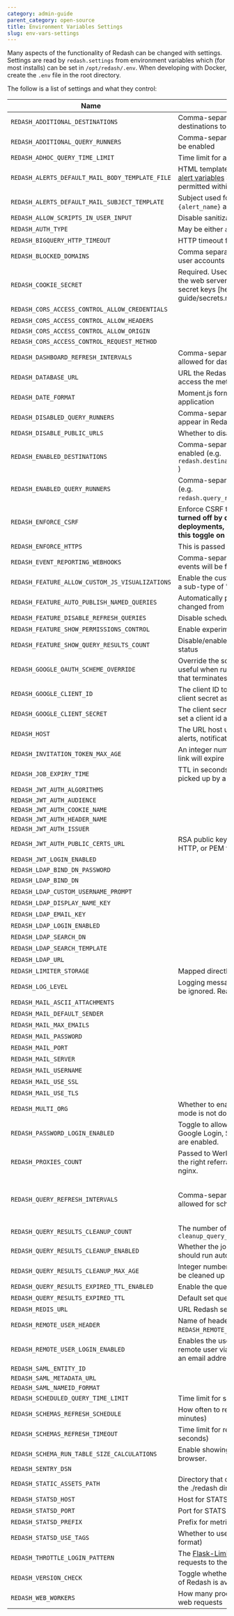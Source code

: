 ```yaml
---
category: admin-guide
parent_category: open-source
title: Environment Variables Settings
slug: env-vars-settings
---
```


Many aspects of the functionality of Redash can be changed with settings.
Settings are read by `redash.settings` from environment variables which (for
most installs) can be set in `/opt/redash/.env`. When developing with Docker, create the `.env` file in the root directory.

The follow is a list of settings and what they control:

| Name                                            | Description                                                                                                                                                                                                                                                        | Default Value                                                                                                                              |
| ----------------------------------------------- | ------------------------------------------------------------------------------------------------------------------------------------------------------------------------------------------------------------------------------------------------------------------ | ------------------------------------------------------------------------------------------------------------------------------------------ |
| `REDASH_ADDITIONAL_DESTINATIONS`                | Comma-separated list of non-default alert destinations to be enabled                                                                                                                                                                                               |                                                                                                                                            |
| `REDASH_ADDITIONAL_QUERY_RUNNERS`               | Comma-separated list of non-default query runners to be enabled                                                                                                                                                                                                    |                                                                                                                                            |
| `REDASH_ADHOC_QUERY_TIME_LIMIT`                 | Time limit for adhoc queries (in seconds)                                                                                                                                                                                                                          | None                                                                                                                                       |
| `REDASH_ALERTS_DEFAULT_MAIL_BODY_TEMPLATE_FILE` | HTML template used to format email alerts. [Custom alert variables](https://redash.io/help/user-guide/alerts/custom-alert-notifications) are supported. By convention, CSS is permitted within the `<head>` section.                                               | templates/emails/alert.html                                                                                                                |
| `REDASH_ALERTS_DEFAULT_MAIL_SUBJECT_TEMPLATE`   | Subject used for email alert notifications. `{state}` and `{alert_name}` are the only available variables.                                                                                                                                                         | ({state}) {alert_name}                                                                                                                     |
| `REDASH_ALLOW_SCRIPTS_IN_USER_INPUT`            | Disable sanitization of text input, allowing full HTML                                                                                                                                                                                                             | false                                                                                                                                      |
| `REDASH_AUTH_TYPE`                              | May be either `api_key` or `hmac`. Implemented [here](https://github.com/getredash/redash/pull/385)                                                                                                                                                                | api_key                                                                                                                                    |
| `REDASH_BIGQUERY_HTTP_TIMEOUT`                  | HTTP timeout for the BigQuery query runner                                                                                                                                                                                                                         | 600                                                                                                                                        |
| `REDASH_BLOCKED_DOMAINS`                        | Comma separated of email domains that cannot create user accounts                                                                                                                                                                                                  | "qq.com"                                                                                                                                   |
| `REDASH_COOKIE_SECRET`                          | Required. Used for various cryptographic features of the web server. Read more about how Redash uses secret keys [here]({% link _kb/open-source/admin-guide/secrets.md %})                                                                                         |                                                                                                                                            |
| `REDASH_CORS_ACCESS_CONTROL_ALLOW_CREDENTIALS`  |                                                                                                                                                                                                                                                                    | false                                                                                                                                      |
| `REDASH_CORS_ACCESS_CONTROL_ALLOW_HEADERS`      |                                                                                                                                                                                                                                                                    | Content-Type                                                                                                                               |
| `REDASH_CORS_ACCESS_CONTROL_ALLOW_ORIGIN`       |                                                                                                                                                                                                                                                                    |                                                                                                                                            |
| `REDASH_CORS_ACCESS_CONTROL_REQUEST_METHOD`     |                                                                                                                                                                                                                                                                    | GET, POST, PUT                                                                                                                             |
| `REDASH_DASHBOARD_REFRESH_INTERVALS`            | Comma-separated list of integer seconds that will be allowed for dashboard refresh                                                                                                                                                                                 | 60,300,600,1800,3600,43200,86400                                                                                                           |
| `REDASH_DATABASE_URL`                           | URL the Redash server and worker services will use to access the metadata database                                                                                                                                                                                 | postgresql://postgres                                                                                                                      |
| `REDASH_DATE_FORMAT`                            | Moment.js format to be used throughout the web application                                                                                                                                                                                                         | DD/MM/YY                                                                                                                                   |
| `REDASH_DISABLED_QUERY_RUNNERS`                 | Comma-separated list of query runners that will not appear in Redash                                                                                                                                                                                               |                                                                                                                                            |
| `REDASH_DISABLE_PUBLIC_URLS`                    | Whether to disable access to public URLs                                                                                                                                                                                                                           | "false"                                                                                                                                    |
| `REDASH_ENABLED_DESTINATIONS`                   | Comma-separated list of alert destinations to be enabled (e.g. `redash.destinations.email,redash.destinations.slack` )                                                                                                                                             | ”,”.join(default_destinations)                                                                                                             |
| `REDASH_ENABLED_QUERY_RUNNERS`                  | Comma-separated list of query runners to be enabled (e.g. `redash.query_runner.pg,redash.query_runner.mysql`)                                                                                                                                                      | ”,”.join(default_query_runners)                                                                                                            |
| `REDASH_ENFORCE_CSRF`                           | Enforce CSRF token validation on API requests. **This is turned off by default to avoid breaking any existing deployments, but it is highly recommended to turn this toggle on to prevent CSRF attacks.**                                                          | false                                                                                                                                      |
| `REDASH_ENFORCE_HTTPS`                          | This is passed to [Flask-Talisman](https://github.com/GoogleCloudPlatform/flask-talisman)                                                                                                                                                                          | false                                                                                                                                      |
| `REDASH_EVENT_REPORTING_WEBHOOKS`               | Comma-separated list of webhook URLs that to which events will be forwarded                                                                                                                                                                                        |                                                                                                                                            |
| `REDASH_FEATURE_ALLOW_CUSTOM_JS_VISUALIZATIONS` | Enable the custom visualization option. This appears as a sub-type of "Chart" visualizations in the UI.                                                                                                                                                            | true                                                                                                                                       |
| `REDASH_FEATURE_AUTO_PUBLISH_NAMED_QUERIES`     | Automatically publish a new query after its name is changed from "New Query"                                                                                                                                                                                       | true                                                                                                                                       |
| `REDASH_FEATURE_DISABLE_REFRESH_QUERIES`        | Disable scheduled query execution                                                                                                                                                                                                                                  | false                                                                                                                                      |
| `REDASH_FEATURE_SHOW_PERMISSIONS_CONTROL`       | Enable experimental multiple owners support                                                                                                                                                                                                                        | false                                                                                                                                      |
| `REDASH_FEATURE_SHOW_QUERY_RESULTS_COUNT`       | Disable/enable showing count of query results in status                                                                                                                                                                                                            | true                                                                                                                                       |
| `REDASH_GOOGLE_OAUTH_SCHEME_OVERRIDE`           | Override the scheme used for Google OAuth. This is useful when running Redash behind a reverse proxy that terminates SSL.                                                                                                                                          |                                                                                                                                            |
| `REDASH_GOOGLE_CLIENT_ID`                       | The client ID to use for Google Login, be sure to set a client secret as well                                                                                                                                                                                      |                                                                                                                                            |
| `REDASH_GOOGLE_CLIENT_SECRET`                   | The client secret to use for Google Login, be sure to set a client id as well                                                                                                                                                                                      |                                                                                                                                            |
| `REDASH_HOST`                                   | The URL host used in emails sent to users (invites, alerts, notifications) etc.                                                                                                                                                                                    |                                                                                                                                            |
| `REDASH_INVITATION_TOKEN_MAX_AGE`               | An integer number of seconds after which an invitation link will expire                                                                                                                                                                                            | 60 _ 60 _ 24 \* 7                                                                                                                          |
| `REDASH_JOB_EXPIRY_TIME`                        | TTL in seconds for jobs placed in queue. If a job is not picked up by a worker within this TTL it will expire.                                                                                                                                                     | 3600 \* 12                                                                                                                                 |
| `REDASH_JWT_AUTH_ALGORITHMS`                    |                                                                                                                                                                                                                                                                    | HS256,RS256,ES256                                                                                                                          |
| `REDASH_JWT_AUTH_AUDIENCE`                      |                                                                                                                                                                                                                                                                    |                                                                                                                                            |
| `REDASH_JWT_AUTH_COOKIE_NAME`                   |                                                                                                                                                                                                                                                                    |                                                                                                                                            |
| `REDASH_JWT_AUTH_HEADER_NAME`                   |                                                                                                                                                                                                                                                                    |                                                                                                                                            |
| `REDASH_JWT_AUTH_ISSUER`                        |                                                                                                                                                                                                                                                                    |                                                                                                                                            |
| `REDASH_JWT_AUTH_PUBLIC_CERTS_URL`              | RSA public key in JSON Web Key (JWK) format for HTTP, or PEM for a FILE location                                                                                                                                                                                   |                                                                                                                                            |
| `REDASH_JWT_LOGIN_ENABLED`                      |                                                                                                                                                                                                                                                                    | false                                                                                                                                      |
| `REDASH_LDAP_BIND_DN_PASSWORD`                  |                                                                                                                                                                                                                                                                    |                                                                                                                                            |
| `REDASH_LDAP_BIND_DN`                           |                                                                                                                                                                                                                                                                    | None                                                                                                                                       |
| `REDASH_LDAP_CUSTOM_USERNAME_PROMPT`            |                                                                                                                                                                                                                                                                    | LDAP/AD/SSO username:                                                                                                                      |
| `REDASH_LDAP_DISPLAY_NAME_KEY`                  |                                                                                                                                                                                                                                                                    | displayName                                                                                                                                |
| `REDASH_LDAP_EMAIL_KEY`                         |                                                                                                                                                                                                                                                                    | mail                                                                                                                                       |
| `REDASH_LDAP_LOGIN_ENABLED`                     |                                                                                                                                                                                                                                                                    | false                                                                                                                                      |
| `REDASH_LDAP_SEARCH_DN`                         |                                                                                                                                                                                                                                                                    | REDASH_SEARCH_DN                                                                                                                           |
| `REDASH_LDAP_SEARCH_TEMPLATE`                   |                                                                                                                                                                                                                                                                    | (cn=%(username)s)                                                                                                                          |
| `REDASH_LDAP_URL`                               |                                                                                                                                                                                                                                                                    | None                                                                                                                                       |
| `REDASH_LIMITER_STORAGE`                        | Mapped directly to Flask-Limiter's [storage_uri](https://flask-limiter.readthedocs.io/en/stable/configuration.html?highlight=limiter_storage#RATELIMIT_STORAGE_URI).                                                                                               | REDIS_URL                                                                                                                                  |
| `REDASH_LOG_LEVEL`                              | Logging messages which are less severe than level will be ignored. Read more about Python logging [here](https://docs.python.org/3/library/logging.html)                                                                                                           | INFO                                                                                                                                       |
| `REDASH_MAIL_ASCII_ATTACHMENTS`                 |                                                                                                                                                                                                                                                                    | false                                                                                                                                      |
| `REDASH_MAIL_DEFAULT_SENDER`                    |                                                                                                                                                                                                                                                                    | None                                                                                                                                       |
| `REDASH_MAIL_MAX_EMAILS`                        |                                                                                                                                                                                                                                                                    | None                                                                                                                                       |
| `REDASH_MAIL_PASSWORD`                          |                                                                                                                                                                                                                                                                    | None                                                                                                                                       |
| `REDASH_MAIL_PORT`                              |                                                                                                                                                                                                                                                                    | 25                                                                                                                                         |
| `REDASH_MAIL_SERVER`                            |                                                                                                                                                                                                                                                                    | localhost                                                                                                                                  |
| `REDASH_MAIL_USERNAME`                          |                                                                                                                                                                                                                                                                    | None                                                                                                                                       |
| `REDASH_MAIL_USE_SSL`                           |                                                                                                                                                                                                                                                                    | false                                                                                                                                      |
| `REDASH_MAIL_USE_TLS`                           |                                                                                                                                                                                                                                                                    | false                                                                                                                                      |
| `REDASH_MULTI_ORG`                              | Whether to enable multi-org mode. **Note**: Multi-org mode is not documented or supported at this time                                                                                                                                                             | false                                                                                                                                      |
| `REDASH_PASSWORD_LOGIN_ENABLED`                 | Toggle to allow password login. Often disabled if Google Login, SAML, LDAP, or REMOTE_USER_LOGIN are enabled.                                                                                                                                                      | true                                                                                                                                       |
| `REDASH_PROXIES_COUNT`                          | Passed to Werkzeug's [ProxyFix](https://werkzeug.palletsprojects.com/en/2.1.x/middleware/proxy_fix/) to make sure we get the right referral address even behind proxies like nginx.                                                                                | 1                                                                                                                                          |
| `REDASH_QUERY_REFRESH_INTERVALS`                | Comma-separated list of integer seconds that will be allowed for scheduled query refresh                                                                                                                                                                           | 60, 300, 600, 900, 1800, 3600, 7200, 10800, 14400, 18000, 21600, 25200, 28800, 32400, 36000, 39600, 43200, 86400, 604800, 1209600, 2592000 |
| `REDASH_QUERY_RESULTS_CLEANUP_COUNT`            | The number of results to cleanup during each call to `cleanup_query_results`                                                                                                                                                                                       | 100                                                                                                                                        |
| `REDASH_QUERY_RESULTS_CLEANUP_ENABLED`          | Whether the job to cleanup unused query results should run automatically                                                                                                                                                                                           | true                                                                                                                                       |
| `REDASH_QUERY_RESULTS_CLEANUP_MAX_AGE`          | Integer number of days, past which a query result may be cleaned up if it is not referenced by another query.                                                                                                                                                      | 7                                                                                                                                          |
| `REDASH_QUERY_RESULTS_EXPIRED_TTL_ENABLED`      | Enable the query result set default expired ttl.                                                                                                                                                                                                                   | false                                                                                                                                      |
| `REDASH_QUERY_RESULTS_EXPIRED_TTL`              | Default set query results expired ttl 86400 seconds.                                                                                                                                                                                                               | 86400                                                                                                                                      |
| `REDASH_REDIS_URL`                              | URL Redash services will use to read and write to redis                                                                                                                                                                                                            | “redis://localhost:6379/0”                                                                                                                 |
| `REDASH_REMOTE_USER_HEADER`                     | Name of header to use if `REDASH_REMOTE_USER_LOGIN_ENABLED` is true                                                                                                                                                                                                | X-Forwarded-Remote-User                                                                                                                    |
| `REDASH_REMOTE_USER_LOGIN_ENABLED`              | Enables the use of an externally-provided and trusted remote user via an HTTP header. The "user" must be an email address. [More details](https://github.com/getredash/redash/blob/e6ebef1e5ab866ce1e706eaee6260edaffdc2bd7/redash/settings/__init__.py#L185-L207) | false                                                                                                                                      |
| `REDASH_SAML_ENTITY_ID`                         |                                                                                                                                                                                                                                                                    |                                                                                                                                            |
| `REDASH_SAML_METADATA_URL`                      |                                                                                                                                                                                                                                                                    |                                                                                                                                            |
| `REDASH_SAML_NAMEID_FORMAT`                     |                                                                                                                                                                                                                                                                    |                                                                                                                                            |
| `REDASH_SCHEDULED_QUERY_TIME_LIMIT`             | Time limit for scheduled queries (in seconds)                                                                                                                                                                                                                      | None                                                                                                                                       |
| `REDASH_SCHEMAS_REFRESH_SCHEDULE`               | How often to refresh the data source schemas (in minutes)                                                                                                                                                                                                          | 30                                                                                                                                         |
| `REDASH_SCHEMAS_REFRESH_TIMEOUT`                | Time limit for refreshing the data source schemas (in seconds)                                                                                                                                                                                                     | 300                                                                                                                                        |
| `REDASH_SCHEMA_RUN_TABLE_SIZE_CALCULATIONS`     | Enable showing the size of each table in the schema browser.                                                                                                                                                                                                       | false                                                                                                                                      |
| `REDASH_SENTRY_DSN`                             |                                                                                                                                                                                                                                                                    |                                                                                                                                            |
| `REDASH_STATIC_ASSETS_PATH`                     | Directory that contains all front-end assets. Relative to the ./redash directory                                                                                                                                                                                   | ”../client/dist/”                                                                                                                          |
| `REDASH_STATSD_HOST`                            | Host for STATSD daemon                                                                                                                                                                                                                                             | 127.0.0.1                                                                                                                                  |
| `REDASH_STATSD_PORT`                            | Port for STATSD daemon                                                                                                                                                                                                                                             | 8125                                                                                                                                       |
| `REDASH_STATSD_PREFIX`                          | Prefix for metrics sent to STATSD daemon                                                                                                                                                                                                                           | redash                                                                                                                                     |
| `REDASH_STATSD_USE_TAGS`                        | Whether to use tags in StatsD metrics (InfluxDB’s format)                                                                                                                                                                                                          | false                                                                                                                                      |
| `REDASH_THROTTLE_LOGIN_PATTERN`                 | The [Flask-Limiter](https://flask-limiter.readthedocs.io/en/stable/) string pattern used to rate limit requests to the /login route.                                                                                                                               | 50/hour                                                                                                                                    |
| `REDASH_VERSION_CHECK`                          | Toggle whether to periodically check if a newer version of Redash is available.                                                                                                                                                                                    | true                                                                                                                                       |
| `REDASH_WEB_WORKERS`                            | How many processes will gunicorn spawn to handle web requests                                                                                                                                                                                                      | 4                                                                                                                                          |
